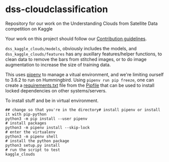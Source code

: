 # dss-cloudclassification
Repository for our work on the Understanding Clouds from Satellite Data competition on Kaggle

Your work on this project should follow our [Contribution guidelines](https://github.com/datascienceslugs/Useful-Documents/blob/master/CONTRIBUTING.md).

`dss_kaggle_clouds/models`, obviously includes the models, and `dss_kaggle_clouds/features` has any auxillary features/helper functions, to clean data to remove the bars from stitched images, or to do image augmentation to increase the size of training data.

This uses [pipenv](https://pipenv-fork.readthedocs.io/en/latest/) to manage a vitual environment, and we're limiting ourself to 3.6.2 to run on Hummingbird. Using `pipenv run pip freeze`, one can create a [requirements.txt](./requirements.txt) file from the [Pipfile](./Pipfile) that can be used to install locked dependencies on other systems/servers.

To install stuff and be in virtual environment.

```
## change so that you're in the directory# install pipenv or install it with pip-python
python3 -m pip install --user pipenv
# install packages
python3 -m pipenv install --skip-lock
# enter the virtualenv
python3 -m pipenv shell
# install the python package
python3 setup.py install
# run the script to test
kaggle_clouds
```
